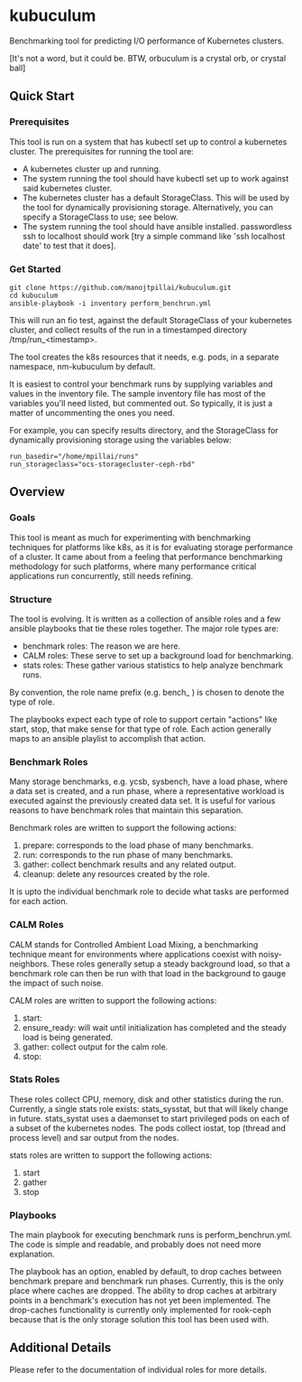 # kubuculum
Benchmarking tool for predicting I/O performance of Kubernetes clusters.

[It's not a word, but it could be. BTW, orbuculum is a crystal orb, or
crystal ball]

## Quick Start

### Prerequisites

This tool is run on a system that has kubectl set up to control a
kubernetes cluster. The prerequisites for running the tool are:
- A kubernetes cluster up and running.
- The system running the tool should have kubectl set up to
work against said kubernetes cluster.
- The kubernetes cluster has a default StorageClass. This will be
used by the tool for dynamically provisioning storage.
Alternatively, you can specify a StorageClass to use; see below.
- The system running the tool should have ansible installed.
passwordless ssh to localhost should work [try a simple command 
like 'ssh localhost date' to test that it does].

### Get Started

```
git clone https://github.com/manojtpillai/kubuculum.git
cd kubuculum
ansible-playbook -i inventory perform_benchrun.yml
```

This will run an fio test, against the default StorageClass of
your kubernetes cluster, and collect results of the run in a
timestamped directory /tmp/run_\<timestamp\>.

The tool creates the k8s resources that it needs, e.g. pods, in a
separate namespace, nm-kubuculum by default.

It is easiest to control your benchmark runs by supplying
variables and values in the inventory file. The sample inventory
file has most of the variables you'll need listed, but commented
out. So typically, it is just a matter of uncommenting the ones
you need.

For example, you can specify results directory, and the 
StorageClass for dynamically provisioning storage using the 
variables below:

```
run_basedir="/home/mpillai/runs" 
run_storageclass="ocs-storagecluster-ceph-rbd"
```


## Overview

### Goals

This tool is meant as much for experimenting with benchmarking
techniques for platforms like k8s, as it is for evaluating
storage performance of a cluster.  It came about from a feeling
that performance benchmarking methodology for such platforms,
where many performance critical applications run concurrently,
still needs refining.

### Structure

The tool is evolving. It is written as a collection of ansible
roles and a few ansible playbooks that tie these roles together.
The major role types are:

- benchmark roles: The reason we are here. 
- CALM roles: These serve to set up a background load for benchmarking.
- stats roles: These gather various statistics to help analyze
benchmark runs.

By convention, the role name prefix (e.g. bench_ ) is chosen to
denote the type of role.

The playbooks expect each type of role to support certain
"actions" like start, stop, that make sense for that type of
role.  Each action generally maps to an ansible playlist to
accomplish that action.

### Benchmark Roles

Many storage benchmarks, e.g. ycsb, sysbench, have a load
phase, where a data set is created, and a run phase, where a
representative workload is executed against the previously
created data set. It is useful for various reasons to have
benchmark roles that maintain this separation.

Benchmark roles are written to support the following actions:
1. prepare: corresponds to the load phase of many benchmarks.
1. run: corresponds to the run phase of many benchmarks.
1. gather: collect benchmark results and any related output.
1. cleanup: delete any resources created by the role.

It is upto the individual benchmark role to decide what tasks are
performed for each action. 

### CALM Roles

CALM stands for Controlled Ambient Load Mixing, a benchmarking
technique meant for environments where applications coexist with
noisy-neighbors. These roles generally setup a steady background
load, so that a benchmark role can then be run with that load in
the background to gauge the impact of such noise.


CALM roles are written to support the following actions:
1. start:
1. ensure_ready: will wait until initialization has completed
and the steady load is being generated.
1. gather: collect output for the calm role.
1. stop:

### Stats Roles

These roles collect CPU, memory, disk and other statistics during
the run.  Currently, a single stats role exists: stats_sysstat,
but that will likely change in future. stats_systat uses a
daemonset to start privileged pods on each of a subset of the
kubernetes nodes. The pods collect iostat, top (thread and
process level) and sar output from the nodes.

stats roles are written to support the following actions:
1. start
1. gather
1. stop

### Playbooks

The main playbook for executing benchmark runs is
perform_benchrun.yml. The code is simple and readable, and
probably does not need more explanation.

The playbook has an option, enabled by default, to drop caches
between benchmark prepare and benchmark run phases.  Currently,
this is the only place where caches are dropped. The ability to
drop caches at arbitrary points in a benchmark's execution has not
yet been implemented. The drop-caches functionality is currently
only implemented for rook-ceph because that is the only storage
solution this tool has been used with.

## Additional Details

Please refer to the documentation of individual roles for more
details.

